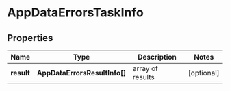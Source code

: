 # AppDataErrorsTaskInfo

## Properties

| Name | Type | Description | Notes |
|------------ | ------------- | ------------- | -------------|
**result** | **AppDataErrorsResultInfo[]** | array of results |[optional]|